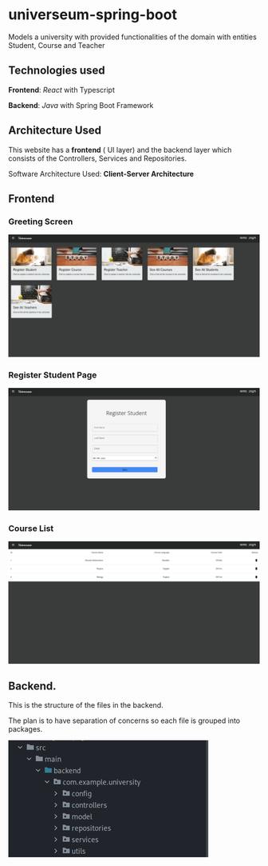 # universeum-spring-boot
Models a university with provided functionalities of the domain with entities Student, Course and Teacher


## Technologies used

**Frontend**: *React* with Typescript

**Backend**: *Java* with Spring Boot Framework

## Architecture Used

This website has a **frontend** ( UI layer) and the backend layer which consists of the Controllers, Services and Repositories.

Software Architecture Used: **Client-Server Architecture**



## Frontend

### Greeting Screen
![First SignUp Page](assets/frontpage.png)





### Register Student Page

![Register Page](assets/register.png)

### Course List
![Register Page](assets/list.png)

## Backend.

This is the structure of the files in the backend.

The plan is to have separation of concerns so each file is grouped into packages.

![Structure Page](assets/file-structure.png)



